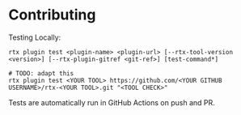 # Contributing

Testing Locally:

```shell
rtx plugin test <plugin-name> <plugin-url> [--rtx-tool-version <version>] [--rtx-plugin-gitref <git-ref>] [test-command*]

# TODO: adapt this
rtx plugin test <YOUR TOOL> https://github.com/<YOUR GITHUB USERNAME>/rtx-<YOUR TOOL>.git "<TOOL CHECK>"
```

Tests are automatically run in GitHub Actions on push and PR.
